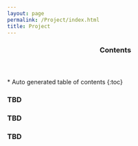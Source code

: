 ```yaml
---
layout: page
permalink: /Project/index.html
title: Project
---
```


<section id="table-of-contents" class="toc">
  <header>
    <h3>Contents</h3>
  </header>
<div id="drawer" markdown="1">
*  Auto generated table of contents
{:toc}
</div>
</section><!-- /#table-of-contents -->

### TBD

<!-- To find defects in software, one needs test cases that execute the software systematically, and oracles that assess the correctness of the observed behavior when running these test cases. EvoSuite is a tool that automatically generates test cases with assertions for classes written in Java code. To achieve this, EvoSuite applies a novel hybrid approach that generates and optimizes whole test suites towards satisfying a coverage criterion. For the produced test suites, EvoSuite suggests possible oracles by adding small and effective sets of assertions that concisely summarize the current behavior; these assertions allow the developer to detect deviations from expected behavior, and to capture the current behavior in order to protect against future defects breaking this behaviour.

More information -- [EvoSuite website](http://www.evosuite.org/) -->

### TBD

<!-- This project propose to investigate the use of various generic invariants in the value and time domain, their effect on Spectrum-based Fault Localization (SFL)'s diagnostic precision, their relation with existing test oracles, and their runtime overhead, in particular, the density required or strategic placement (trading off overhead vs precision). The industrial partner of this project is [Critical Software](http://www.criticalsoftware.com/).

More information -- [AutoSeer website](http://autoseer.fe.up.pt) -->

### TBD

<!-- GZoltar is a framework for automating the testing and debugging phases of the software development life-cycle. At the moment, the framework is provided as an Eclipse plug-in and integrates seamlessly with JUnit tests.

The idea of automating this process started in 2005 as part of the PhD research of Rui Abreu working with Arjan J.C. van Gemund (back then at the Delft University of Technology). Initially, the focus was to automate the debugging phase, and the initial idea, published at TAIC-PART'07, was to generate diagnosis candidates taking as input the coverage information for each test case. Later in 2010, there was the need to provide better visualization reports, which lead to the first version of GZoltar (and was published at TOPI'11, an ICSE'11 workshop). In the same framework, developers can find techniques for test case minimization and prioritization - this way creating a perfect ecosystem for performing testing and debugging. Currently the framework is available as a library, which every developer/researcher can use the power of GZoltar to implement new techniques for fault localization or test suite minimization.

More information -- [GZoltar website](http://www.gzoltar.com) -->

